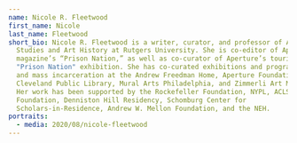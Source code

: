 ```yaml
---
name: Nicole R. Fleetwood
first_name: Nicole
last_name: Fleetwood
short_bio: Nicole R. Fleetwood is a writer, curator, and professor of American
  Studies and Art History at Rutgers University. She is co-editor of Aperture
  magazine’s “Prison Nation,” as well as co-curator of Aperture’s touring
  "Prison Nation" exhibition. She has co-curated exhibitions and programs on art
  and mass incarceration at the Andrew Freedman Home, Aperture Foundation,
  Cleveland Public Library, Mural Arts Philadelphia, and Zimmerli Art Museum.
  Her work has been supported by the Rockefeller Foundation, NYPL, ACLS, Whiting
  Foundation, Denniston Hill Residency, Schomburg Center for
  Scholars-in-Residence, Andrew W. Mellon Foundation, and the NEH.
portraits:
  - media: 2020/08/nicole-fleetwood
---
```

